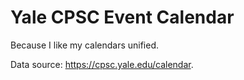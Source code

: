 # Yale CPSC Event Calendar
Because I like my calendars unified.

Data source: https://cpsc.yale.edu/calendar.

